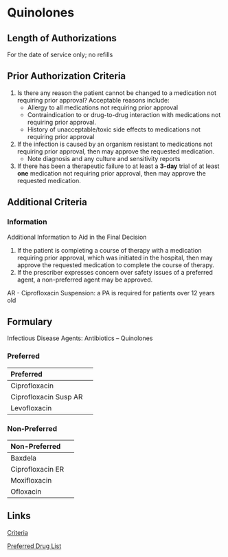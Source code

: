 # Quinolones

## Length of Authorizations

For the date of service only; no refills

## Prior Authorization Criteria

1.  Is there any reason the patient cannot be changed to a medication not requiring prior approval? Acceptable reasons include:
    -   Allergy to all medications not requiring prior approval
    -   Contraindication to or drug-to-drug interaction with medications not requiring prior approval.
    -   History of unacceptable/toxic side effects to medications not requiring prior approval
2.  If the infection is caused by an organism resistant to medications not requiring prior approval, then may approve the requested medication.
    -   Note diagnosis and any culture and sensitivity reports
3.  If there has been a therapeutic failure to at least a **3-day** trial of at least **one** medication not requiring prior approval, then may approve the requested medication.

## Additional Criteria

### Information

Additional Information to Aid in the Final Decision

1.  If the patient is completing a course of therapy with a medication requiring prior approval, which was initiated in the hospital, then may approve the requested medication to complete the course of therapy.
2.  If the prescriber expresses concern over safety issues of a preferred agent, a non-preferred agent may be approved.

AR - Ciprofloxacin Suspension: a PA is required for patients over 12 years old

## Formulary

Infectious Disease Agents: Antibiotics – Quinolones

### Preferred

| Preferred             |      |
| :-------------------- | ---: |
| Ciprofloxacin         |      |
| Ciprofloxacin Susp AR |      |
| Levofloxacin          |      |

### Non-Preferred

| Non-Preferred    |      |
| :--------------- | ---: |
| Baxdela          |      |
| Ciprofloxacin ER |      |
| Moxifloxacin     |      |
| Ofloxacin        |      |

## Links

[Criteria](https://pharmacy.medicaid.ohio.gov/sites/default/files/20221001_UPDL_Criteria_APPROVED.pdf#page=76)

[Preferred Drug List](https://pharmacy.medicaid.ohio.gov/sites/default/files/20221001_UPDL_APPROVED_.pdf#page=26)
